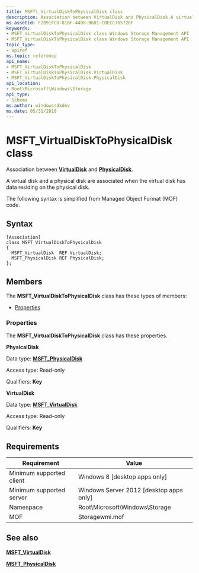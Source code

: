 ```yaml
---
title: MSFT\_VirtualDiskToPhysicalDisk class
description: Association between VirtualDisk and PhysicalDisk.A virtual disk and a physical disk are associated when the virtual disk has data residing on the physical disk.
ms.assetid: F2B91FCD-81BF-44D8-B6D1-CDECC765726F
keywords:
- MSFT_VirtualDiskToPhysicalDisk class Windows Storage Management API
- MSFT_VirtualDiskToPhysicalDisk class Windows Storage Management API , described
topic_type:
- apiref
ms.topic: reference
api_name:
- MSFT_VirtualDiskToPhysicalDisk
- MSFT_VirtualDiskToPhysicalDisk.VirtualDisk
- MSFT_VirtualDiskToPhysicalDisk.PhysicalDisk
api_location:
- Root\Microsoft\Windows\Storage
api_type:
- Schema
ms.author: windowssdkdev
ms.date: 05/31/2018
---
```


# MSFT\_VirtualDiskToPhysicalDisk class

Association between [**VirtualDisk**](msft-virtualdisk.md) and [**PhysicalDisk**](msft-physicaldisk.md).

A virtual disk and a physical disk are associated when the virtual disk has data residing on the physical disk.

The following syntax is simplified from Managed Object Format (MOF) code.

## Syntax

``` syntax
[Association]
class MSFT_VirtualDiskToPhysicalDisk
{
  MSFT_VirtualDisk  REF VirtualDisk;
  MSFT_PhysicalDisk REF PhysicalDisk;
};
```

## Members

The **MSFT\_VirtualDiskToPhysicalDisk** class has these types of members:

-   [Properties](#properties)

### Properties

The **MSFT\_VirtualDiskToPhysicalDisk** class has these properties.

 

**PhysicalDisk**
   

Data type: **[**MSFT\_PhysicalDisk**](msft-physicaldisk.md)**
 

Access type: Read-only
 

Qualifiers: **Key**
 

 

**VirtualDisk**
   

Data type: **[**MSFT\_VirtualDisk**](msft-virtualdisk.md)**
 

Access type: Read-only
 

Qualifiers: **Key**
 

 

## Requirements



| Requirement | Value |
|-------------------------------------|-------------------------------------------------------------------------------------------|
| Minimum supported client | Windows 8 \[desktop apps only\]                                                |
| Minimum supported server | Windows Server 2012 \[desktop apps only\]                                      |
| Namespace                | Root\\Microsoft\\Windows\\Storage                                              |
| MOF                      |  Storagewmi.mof  |



## See also

 

[**MSFT\_VirtualDisk**](msft-virtualdisk.md)
 

[**MSFT\_PhysicalDisk**](msft-physicaldisk.md)
 

 

 





